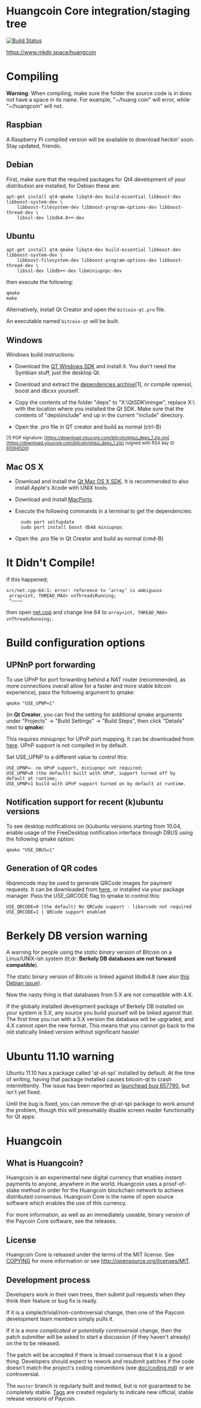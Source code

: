 Huangcoin Core integration/staging tree
=====================================

[![Build Status](https://travis-ci.org/PaycoinFoundation/paycoin.svg?branch=master)](https://travis-ci.org/PaycoinFoundation/paycoin)

https://www.mkdir.space/huangcoin

Compiling
=========

**Warning**: When compiling, make sure the folder the source code is in does not have a space in its name. For example, "~/huang coin" will error, while "~/huangcoin" will not.

Raspbian
--------

A Raspberry Pi compiled version will be available to download heckin' soon. Stay updated, friendo.

Debian
-------

First, make sure that the required packages for Qt4 development of your
distribution are installed, for Debian these are:

    apt-get install qt4-qmake libqt4-dev build-essential libboost-dev libboost-system-dev \
        libboost-filesystem-dev libboost-program-options-dev libboost-thread-dev \
        libssl-dev libdb4.8++-dev

Ubuntu
------

    apt-get install qt4-qmake libqt4-dev build-essential libboost-dev libboost-system-dev \
        libboost-filesystem-dev libboost-program-options-dev libboost-thread-dev \
        libssl-dev libdb++-dev libminiupnpc-dev

then execute the following:

    qmake
    make

Alternatively, install Qt Creator and open the `bitcoin-qt.pro` file.

An executable named `bitcoin-qt` will be built.


Windows
--------

Windows build instructions:

- Download the [QT Windows SDK](http://qt.nokia.com/downloads/sdk-windows-cpp) and install it. You don't need the Symbian stuff, just the desktop Qt.

- Download and extract the [dependencies archive](https://download.visucore.com/bitcoin/qtgui_deps_1.zip)[1], or compile openssl, boost and dbcxx yourself.

- Copy the contents of the folder "deps" to "X:\\QtSDK\\mingw", replace X:\\ with the location where you installed the Qt SDK. Make sure that the contents of "deps\\include" end up in the current "include" directory.

- Open the .pro file in QT creator and build as normal (ctrl-B)

<sub>[1] PGP signature: [https://download.visucore.com/bitcoin/qtgui_deps_1.zip.sig](https://download.visucore.com/bitcoin/qtgui_deps_1.zip) (signed with RSA key ID [610945D0](http://pgp.mit.edu:11371/pks/lookup?op=get&search=0x610945D0))


Mac OS X
--------

- Download and install the [Qt Mac OS X SDK](http://qt.nokia.com/downloads/sdk-mac-os-cpp). It is recommended to also install Apple's Xcode with UNIX tools.

- Download and install [MacPorts](http://www.macports.org/install.php).

- Execute the following commands in a terminal to get the dependencies:

		sudo port selfupdate
		sudo port install boost db48 miniupnpc

- Open the .pro file in Qt Creator and build as normal (cmd-B)

It Didn't Compile!
===================
If this happened;
```
src/net.cpp:64:1: error: reference to ‘array’ is ambiguous
 array<int, THREAD_MAX> vnThreadsRunning;
 ^~~~~
```
then open [net.cpp](src/net.cpp) and change line 64 to `array<int, THREAD_MAX> vnThreadsRunning;`.

Build configuration options
============================

UPNnP port forwarding
---------------------

To use UPnP for port forwarding behind a NAT router (recommended, as more connections overall allow for a faster and more stable bitcoin experience), pass the following argument to qmake:

    qmake "USE_UPNP=1"

(in **Qt Creator**, you can find the setting for additional qmake arguments under "Projects" -> "Build Settings" -> "Build Steps", then click "Details" next to **qmake**)

This requires miniupnpc for UPnP port mapping.  It can be downloaded from
[here](http://miniupnp.tuxfamily.org/files/).  UPnP support is not compiled in by default.

Set USE_UPNP to a different value to control this:

	USE_UPNP=- no UPnP support, miniupnpc not required;
	USE_UPNP=0 (the default) built with UPnP, support turned off by default at runtime;
	USE_UPNP=1 build with UPnP support turned on by default at runtime.


Notification support for recent (k)ubuntu versions
---------------------------------------------------

To see desktop notifications on (k)ubuntu versions starting from 10.04, enable usage of the
FreeDesktop notification interface through DBUS using the following qmake option:

    qmake "USE_DBUS=1"

Generation of QR codes
-----------------------

libqrencode may be used to generate QRCode images for payment requests.
It can be downloaded from [here](http://fukuchi.org/works/qrencode/index.html.en), or installed via your package manager. Pass the USE_QRCODE
flag to qmake to control this:

	USE_QRCODE=0 (the default) No QRCode support - libarcode not required
	USE_QRCODE=1 | QRCode support enabled


Berkely DB version warning
==========================

A warning for people using the *static binary* version of Bitcoin on a Linux/UNIX-ish system (tl;dr: **Berkely DB databases are not forward compatible**).

The static binary version of Bitcoin is linked against libdb4.8 (see also [this Debian issue](http://bugs.debian.org/cgi-bin/bugreport.cgi?bug=621425)).

Now the nasty thing is that databases from 5.X are not compatible with 4.X.

If the globally installed development package of Berkely DB installed on your system is 5.X, any source you
build yourself will be linked against that. The first time you run with a 5.X version the database will be upgraded,
and 4.X cannot open the new format. This means that you cannot go back to the old statically linked version without
significant hassle!


Ubuntu 11.10 warning
====================

Ubuntu 11.10 has a package called 'qt-at-spi' installed by default.  At the time of writing, having that package
installed causes bitcoin-qt to crash intermittently.  The issue has been reported as [launchpad bug 857790](https://bugs.launchpad.net/ubuntu/+source/qt-at-spi/+bug/857790), but
isn't yet fixed.

Until the bug is fixed, you can remove the qt-at-spi package to work around the problem, though this will presumably
disable screen reader functionality for Qt apps:

Huangcoin
=======

What is Huangcoin?
----------------

Huangcoin is an experimental new digital currency that enables instant payments to
anyone, anywhere in the world. Huangcoin uses a proof-of-stake method in order for
the Huangcoin blockchain network to achieve distributed consensus. Huangcoin Core is
the name of open source software which enables the use of this currency.

For more information, as well as an immediately useable, binary version of the
Paycoin Core software, see the releases.

License
-------

Huangcoin Core is released under the terms of the MIT license. See [COPYING](COPYING) for more
information or see http://opensource.org/licenses/MIT.

Development process
-------------------

Developers work in their own trees, then submit pull requests when they think
their feature or bug fix is ready.

If it is a simple/trivial/non-controversial change, then one of the Paycoin
development team members simply pulls it.

If it is a *more complicated or potentially controversial* change, then the patch
submitter will be asked to start a discussion (if they haven't already) on the
to be released.

The patch will be accepted if there is broad consensus that it is a good thing.
Developers should expect to rework and resubmit patches if the code doesn't
match the project's coding conventions (see [doc/coding.md](doc/coding.md)) or are
controversial.

The `master` branch is regularly built and tested, but is not guaranteed to be
completely stable. [Tags](https://github.com/PaycoinFoundation/paycoin/tags) are created
regularly to indicate new official, stable release versions of Paycoin.

